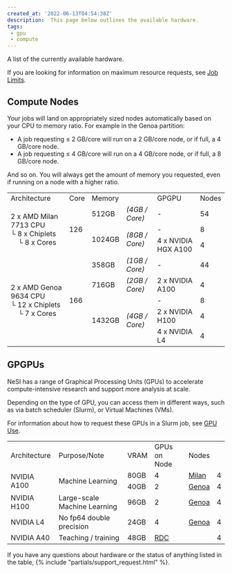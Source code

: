 ```yaml
---
created_at: '2022-06-13T04:54:38Z'
description:  This page below outlines the available hardware.
tags:
 - gpu
 - compute
---
```


A list of the currently available hardware.

If you are looking for information on maximum resource requests, see [Job Limits](Job_Limits.md).

## Compute Nodes

Your jobs will land on appropriately sized nodes automatically based on your CPU to memory ratio. For example in the Genoa partition:

- A job requesting ≤ 2 GB/core will run on a 2 GB/core node, or if full, a 4 GB/core node.
- A job requesting ≤ 4 GB/core will run on a 4 GB/core node, or if full, a 8 GB/core node.

And so on.
You will always get the amount of memory you requested, even if running on a node with a higher ratio.

<table>
    <tr>
        <td>Architecture</td>
        <td>Core</td>
        <td colspan="2">Memory</td>
        <td>GPGPU</td>
        <td>Nodes</td>
    </tr>
    <tr>
        <td rowspan="3">2 x AMD Milan 7713 CPU</br>└ 8 x Chiplets<br>&nbsp;&nbsp;&nbsp;&nbsp;└ 8 x Cores</td>
        <td rowspan="3">126</td>
        <td>512GB</td>
        <td><em>(4GB / Core)</em></td>
        <td>-</td>
        <td>54</td>
    </tr>
    <tr>
        <td rowspan="2">1024GB</td>
        <td rowspan="2"><em>(8GB / Core)<em></td>
        <td>-</td>
        <td>8</td>
    </tr>
    <tr id="gpu-milan-a100">
        <td>4 x NVIDIA HGX A100</td>
        <td>4</td>
    </tr>
    <tr>
        <td rowspan="5">2 x AMD Genoa 9634 CPU</br>└ 12 x Chiplets</br>&nbsp;&nbsp;&nbsp;&nbsp;└ 7 x Cores</td>
        <td rowspan="5">166</td>
        <td>358GB</td>
        <td><em>(1GB / Core)</em></td>
        <td>-</td>
        <td>44</td>
    </tr>
    <tr id="gpu-genoa-a100">
        <td>716GB</td>
        <td><em>(2GB / Core)</em></td>
        <td>2 x NVIDIA A100</td>
        <td>4</td>
    </tr>
    <tr>
        <td rowspan="3">1432GB</td>
        <td rowspan="3"><em>(4GB / Core)</em></td>
        <td>-</td>
        <td>8</td>
    </tr>
    <tr id="gpu-genoa-h100">
        <td>2 x NVIDIA H100</td>
        <td>4</td>
    </tr>
    <tr id="gpu-genoa-l4">
        <td>4 x NVIDIA L4</td>
        <td>4</td>
    </tr>
</table>

## GPGPUs

NeSI has a range of Graphical Processing Units (GPUs) to accelerate compute-intensive research and support more analysis at scale.

Depending on the type of GPU, you can access them in different ways, such as via batch scheduler (Slurm),
or Virtual Machines (VMs).

For information about how to request these GPUs in a Slurm job, see [GPU Use](GPU_Use.md).

<table>
    <tr>
        <td>Architecture</td>
        <td>Purpose/Note</td>
        <td>VRAM</td>
        <td>GPUs on Node</td>
        <td colspan="2">Nodes</td>
    </tr>
    <tr>
        <td rowspan="2">NVIDIA A100</td>
        <td rowspan="2">Machine Learning</td>
        <td>80GB</td>
        <td>4</td>
        <td><a href="#gpu-milan-a100">Milan</a></td>
        <td>4</td>
    </tr>
    <tr>
        <td>40GB</td>
        <td>2</td>
        <td><a href="#gpu-genoa-a100">Genoa</a></td>
        <td>4</td>
    </tr>
    <tr>
        <td>NVIDIA H100</td>
        <td>Large-scale Machine Learning</td>
        <td>96GB</td>
        <td>2</td>
        <td><a href="#gpu-genoa-h100">Genoa</a></td>
        <td>4</td>
    </tr>
    <tr>
        <td>NVIDIA L4</td>
        <td>No fp64 double precision</td>
        <td>24GB</td>
        <td>4</td>
        <td><a href="#gpu-genoa-l4">Genoa</a></td>
        <td>4</td>
    </tr>
    <tr>
        <td>NVIDIA A40</td>
        <td>Teaching / training</td>
        <td>48GB</td>
        <td><a href="https://docs.nesi.org.nz/Scientific_Computing/Research_Developer_Cloud/User_Guides">RDC</a></td>
        <td></td>
        <td>4</td>
    </tr>
</table>

If you have any questions about hardware or the status of anything listed in the table,
{% include "partials/support_request.html" %}.
